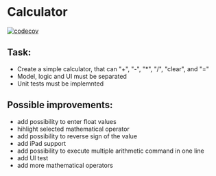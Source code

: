 # Calculator
[![codecov](https://codecov.io/gh/ned1988/Calculator/branch/master/graph/badge.svg)](https://codecov.io/gh/ned1988/Calculator)

## Task:
- Create a simple calculator, that can "+", "-", "*", "/", "clear", and "=" 
- Model, logic and UI must be separated
- Unit tests must be implemnted

## Possible improvements:
- add possibility to enter float values
- hihlight selected mathematical operator
- add possibility to reverse sign of the value
- add iPad support
- add possibility to execute multiple arithmetic command in one line
- add UI test
- add more mathematical operators
